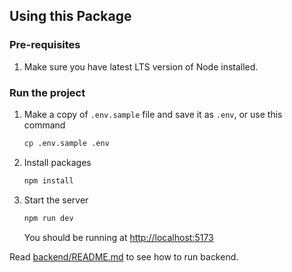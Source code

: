 ## Using this Package

### Pre-requisites

1. Make sure you have latest LTS version of Node installed.

### Run the project

1. Make a copy of `.env.sample` file and save it as `.env`, or use this command

    ```bash
    cp .env.sample .env
    ```

2. Install packages

    ```bash
    npm install
    ```

4. Start the server

    ```bash
    npm run dev
    ```

    You should be running at <http://localhost:5173>

Read [backend/README.md](../backend/README.md) to see how to run backend.